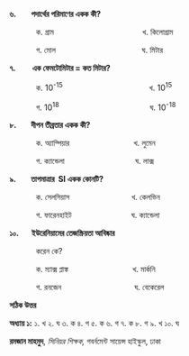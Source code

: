 **৬.        পদার্থের পরিমাণের একক কী?**

            ক. গ্রাম                                        খ. কিলোগ্রাম

            গ. মোল                                       ঘ. মিটার

**৭.         এক ফেমটোমিটার = কত মিটার?**

            ক. 10<sup>-15</sup>                                       খ. 10<sup>15</sup>

            গ. 10<sup>18</sup>                                         ঘ. 10<sup>-18</sup>

**৮.        দীপন তীব্রতার একক কী?**

            ক. অ্যাম্পিয়ার                             খ. লুমেন

            গ. ক্যান্ডেলা                                ঘ. লাক্স

**৯.        তাপমাত্রার  SI একক কোনটি?**

            ক. সেলসিয়াস                            খ. কেলভিন

            গ. ফারেনহাইট                           ঘ. ক্যান্ডেলা

**১০.       ইউরেনিয়ামের তেজস্ক্রিয়তা আবিষ্কার**

            করেন কে?

            ক. ম্যাক্স প্লাঙ্ক                             খ. মার্কনি

            গ. রনজেন                                 ঘ. বেকেরেল

**সঠিক উত্তর**

**অধ্যায় ১:** ১. খ ২. ঘ ৩. ক ৪. গ ৫. ক ৬. গ ৭. ক ৮. গ ৯. খ ১০. ঘ

**রমজান মাহমুদ**, *সিনিয়র শিক্ষক,* গবর্নমেন্ট সায়েন্স হাইস্কুল, ঢাকা
